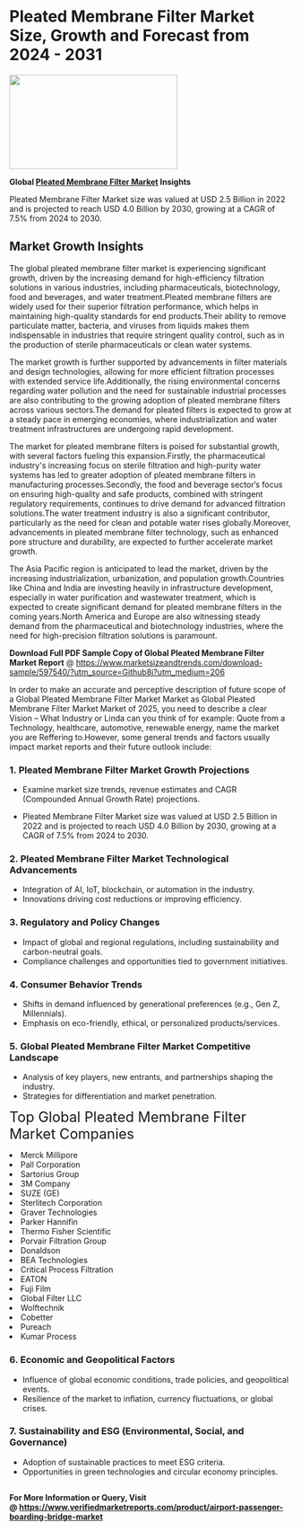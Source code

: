 <H1>Pleated Membrane Filter Market Size, Growth and Forecast from 2024 - 2031</H1><img class="aligncenter size-medium wp-image-584254" src="https://thirdeyenews.in/wp-content/uploads/2024/09/Global-Market-Research-300x168.jpeg" alt="" width="300" height="168" /><p><strong>Global&nbsp;<a href="https://www.marketsizeandtrends.com/download-sample/597540/?utm_source=Github8j?utm_medium=206">Pleated Membrane Filter Market</a> Insights</strong></p><p>Pleated Membrane Filter Market size was valued at USD 2.5 Billion in 2022 and is projected to reach USD 4.0 Billion by 2030, growing at a CAGR of 7.5% from 2024 to 2030.</p><p><h2>Market Growth Insights</h2> <p>The global pleated membrane filter market is experiencing significant growth, driven by the increasing demand for high-efficiency filtration solutions in various industries, including pharmaceuticals, biotechnology, food and beverages, and water treatment.Pleated membrane filters are widely used for their superior filtration performance, which helps in maintaining high-quality standards for end products.Their ability to remove particulate matter, bacteria, and viruses from liquids makes them indispensable in industries that require stringent quality control, such as in the production of sterile pharmaceuticals or clean water systems.</p> <p>The market growth is further supported by advancements in filter materials and design technologies, allowing for more efficient filtration processes with extended service life.Additionally, the rising environmental concerns regarding water pollution and the need for sustainable industrial processes are also contributing to the growing adoption of pleated membrane filters across various sectors.The demand for pleated filters is expected to grow at a steady pace in emerging economies, where industrialization and water treatment infrastructures are undergoing rapid development.</p> <p>The market for pleated membrane filters is poised for substantial growth, with several factors fueling this expansion.Firstly, the pharmaceutical industry's increasing focus on sterile filtration and high-purity water systems has led to greater adoption of pleated membrane filters in manufacturing processes.Secondly, the food and beverage sector’s focus on ensuring high-quality and safe products, combined with stringent regulatory requirements, continues to drive demand for advanced filtration solutions.The water treatment industry is also a significant contributor, particularly as the need for clean and potable water rises globally.Moreover, advancements in pleated membrane filter technology, such as enhanced pore structure and durability, are expected to further accelerate market growth.</p> <p>The Asia Pacific region is anticipated to lead the market, driven by the increasing industrialization, urbanization, and population growth.Countries like China and India are investing heavily in infrastructure development, especially in water purification and wastewater treatment, which is expected to create significant demand for pleated membrane filters in the coming years.North America and Europe are also witnessing steady demand from the pharmaceutical and biotechnology industries, where the need for high-precision filtration solutions is paramount.</p> <p><span class=""><strong>Download Full PDF Sample Copy of Global Pleated Membrane Filter Market Report</strong> @ <a href="https://www.marketsizeandtrends.com/download-sample/597540/?utm_source=Github8j?utm_medium=206" target="_blank">https://www.marketsizeandtrends.com/download-sample/597540/?utm_source=Github8j?utm_medium=206</a></span></p><p>In order to make an accurate and perceptive description of future scope of a Global&nbsp;Pleated Membrane Filter Market Market as Global&nbsp;Pleated Membrane Filter Market Market of 2025, you need to describe a clear Vision &ndash; What Industry or Linda can you think of for example: Quote from a Technology, healthcare, automotive, renewable energy, name the market you are Reffering to.However, some general trends and factors usually impact market reports and their future outlook include:</p><h3>1.&nbsp;<strong>Pleated Membrane Filter Market Growth Projections</strong></h3><ul><li>Examine market size trends, revenue estimates and CAGR (Compounded Annual Growth Rate) projections.</li><li><p>Pleated Membrane Filter Market size was valued at USD 2.5 Billion in 2022 and is projected to reach USD 4.0 Billion by 2030, growing at a CAGR of 7.5% from 2024 to 2030.</p></li></ul><h3>2.&nbsp;<strong>Pleated Membrane Filter Market Technological Advancements</strong></h3><ul><li>Integration of AI, IoT, blockchain, or automation in the industry.</li><li>Innovations driving cost reductions or improving efficiency.</li></ul><h3>3.&nbsp;<strong>Regulatory and Policy Changes</strong></h3><ul><li>Impact of global and regional regulations, including sustainability and carbon-neutral goals.</li><li>Compliance challenges and opportunities tied to government initiatives.</li></ul><h3>4.&nbsp;<strong>Consumer Behavior Trends</strong></h3><ul><li>Shifts in demand influenced by generational preferences (e.g., Gen Z, Millennials).</li><li>Emphasis on eco-friendly, ethical, or personalized products/services.</li></ul><h3>5.&nbsp;<strong>Global Pleated Membrane Filter Market Competitive Landscape</strong></h3><ul><li>Analysis of key players, new entrants, and partnerships shaping the industry.</li><li>Strategies for differentiation and market penetration.</li></ul><p data-pm-slice="1 1 []"><span style="color: inherit; font-family: inherit; font-size: 25px;">Top Global Pleated Membrane Filter Market Companies</span></p><div class="" data-test-id=""><p><li> Merck Millipore</li><li> Pall Corporation</li><li> Sartorius Group</li><li> 3M Company</li><li> SUZE (GE)</li><li> Sterlitech Corporation</li><li> Graver Technologies</li><li> Parker Hannifin</li><li> Thermo Fisher Scientific</li><li> Porvair Filtration Group</li><li> Donaldson</li><li> BEA Technologies</li><li> Critical Process Filtration</li><li> EATON</li><li> Fuji Film</li><li> Global Filter LLC</li><li> Wolftechnik</li><li> Cobetter</li><li> Pureach</li><li> Kumar Process</li></p></div><h3>6.&nbsp;<strong>Economic and Geopolitical Factors</strong></h3><ul><li>Influence of global economic conditions, trade policies, and geopolitical events.</li><li>Resilience of the market to inflation, currency fluctuations, or global crises.</li></ul><h3>7.&nbsp;<strong>Sustainability and ESG (Environmental, Social, and Governance)</strong></h3><ul><li>Adoption of sustainable practices to meet ESG criteria.</li><li>Opportunities in green technologies and circular economy principles.</li></ul><h2><strong style="font-size: 14px;">For More Information or Query, Visit @&nbsp;</strong><a style="background-color: #ffffff; font-size: 14px;" href="https://www.marketsizeandtrends.com/report/pleated-membrane-filter-market/" target="_blank">https://www.verifiedmarketreports.com/product/airport-passenger-boarding-bridge-market</a></h2>